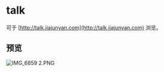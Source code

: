 # talk

可于 [http://talk.jiajunyan.com](http://talk.jiajunyan.com) 浏览。

## 预览

![IMG_6859 2.PNG](http://ww1.sinaimg.cn/large/007epDtPgy1g8vmizkgokj30v91vob0c.jpg)
